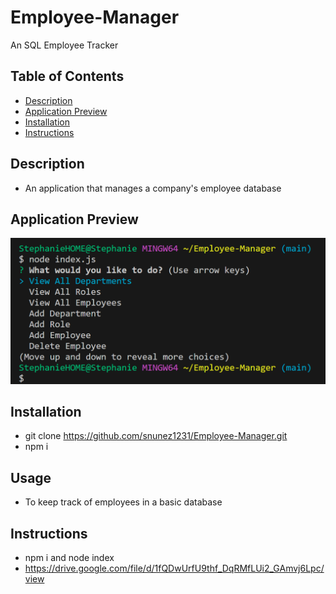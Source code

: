 # Employee-Manager
An SQL Employee Tracker

## Table of Contents 
- [Description](#description) 
- [Application Preview](#application-preview)
- [Installation](#installation)
- [Instructions](#instructions)



## Description
- An application that manages a company's employee database

## Application Preview
![Screenshot](Untitled.png)


## Installation
- git clone https://github.com/snunez1231/Employee-Manager.git
- npm i


## Usage
- To keep track of employees in a basic database

## Instructions
- npm i and node index
- https://drive.google.com/file/d/1fQDwUrfU9thf_DqRMfLUi2_GAmvj6Lpc/view

  